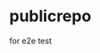 # publicrepo
for e2e test

















































































































































































































































































































































































































































































































































































































































































































































































































































































































































































































































































































































































































































































